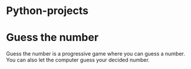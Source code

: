 # Python-projects
# Guess the number
Guess the number is a progressive game where you can guess a number. You can also let the computer guess your decided number.
